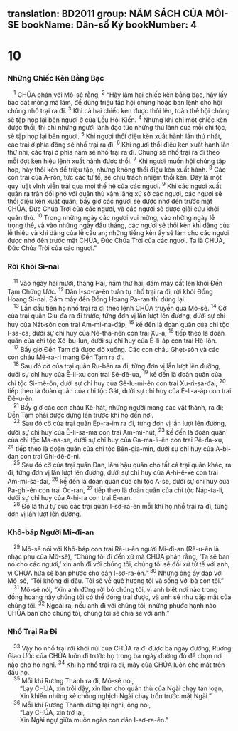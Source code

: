 translation: BD2011
group: NĂM SÁCH CỦA MÔI-SE
bookName: Dân-số Ký 
bookNumber: 4
-------

<div class="title"><h1>10</h1><h3>Những Chiếc Kèn Bằng Bạc</h3></div>
<span class="verse dan_10_1"> <sup>1</sup> CHÚA phán với Mô-sê rằng, </span>
<span class="verse dan_10_2"><sup>2</sup> “Hãy làm hai chiếc kèn bằng bạc, hãy lấy bạc dát mỏng mà làm, để dùng triệu tập hội chúng hoặc ban lệnh cho hội chúng nhổ trại ra đi. </span>
<span class="verse dan_10_3"><sup>3</sup> Khi cả hai chiếc kèn được thổi lên, toàn thể hội chúng sẽ tập họp lại bên ngươi ở cửa Lều Hội Kiến. </span>
<span class="verse dan_10_4"><sup>4</sup> Nhưng khi chỉ một chiếc kèn được thổi, thì chỉ những người lãnh đạo tức những thủ lãnh của mỗi chi tộc, sẽ tập họp lại bên ngươi. </span>
<span class="verse dan_10_5"><sup>5</sup> Khi ngươi thổi điệu kèn xuất hành lần thứ nhất, các trại ở phía đông sẽ nhổ trại ra đi. </span>
<span class="verse dan_10_6"><sup>6</sup> Khi ngươi thổi điệu kèn xuất hành lần thứ nhì, các trại ở phía nam sẽ nhổ trại ra đi. Chúng sẽ nhổ trại ra đi theo mỗi đợt kèn hiệu lệnh xuất hành được thổi. </span>
<span class="verse dan_10_7"><sup>7</sup> Khi ngươi muốn hội chúng tập họp, hãy thổi kèn để triệu tập, nhưng không thổi điệu kèn xuất hành. </span>
<span class="verse dan_10_8"><sup>8</sup> Các con trai của A-rôn, tức các tư tế, sẽ chịu trách nhiệm thổi kèn. Ðây là một quy luật vĩnh viễn trải qua mọi thế hệ của các ngươi. </span>
<span class="verse dan_10_9"><sup>9</sup> Khi các ngươi xuất quân ra trận đối phó với quân thù xâm lăng xứ sở các ngươi, các ngươi sẽ thổi điệu kèn xuất quân; bấy giờ các ngươi sẽ được nhớ đến trước mặt CHÚA, Ðức Chúa Trời của các ngươi, và các ngươi sẽ được giải cứu khỏi quân thù. </span>
<span class="verse dan_10_10"><sup>10</sup> Trong những ngày các ngươi vui mừng, vào những ngày lễ trọng thể, và vào những ngày đầu tháng, các ngươi sẽ thổi kèn khi dâng của lễ thiêu và khi dâng của lễ cầu an; những tiếng kèn ấy sẽ làm cho các ngươi được nhớ đến trước mặt CHÚA, Ðức Chúa Trời của các ngươi. Ta là CHÚA, Ðức Chúa Trời của các ngươi.”<br/></span>
<div class="title"><h3>Rời Khỏi Si-nai</h3></div>
<span class="verse dan_10_11"> <sup>11</sup> Vào ngày hai mươi, tháng Hai, năm thứ hai, đám mây cất lên khỏi Ðền Tạm Chứng Ước. </span>
<span class="verse dan_10_12"><sup>12</sup> Dân I-sơ-ra-ên tuần tự nhổ trại ra đi, rời khỏi Ðồng Hoang Si-nai. Ðám mây đến Ðồng Hoang Pa-ran thì dừng lại.<br/></span>
<span class="verse dan_10_13"> <sup>13</sup> Lần đầu tiên họ nhổ trại ra đi theo lệnh CHÚA truyền qua Mô-sê. </span>
<span class="verse dan_10_14"><sup>14</sup> Cờ của trại quân Giu-đa ra đi trước, từng đơn vị lần lượt lên đường, dưới sự chỉ huy của Nát-sôn con trai Am-mi-na-đáp, </span>
<span class="verse dan_10_15"><sup>15</sup> kế đến là đoàn quân của chi tộc I-sa-ca, dưới sự chỉ huy của Nê-tha-nên con trai Xu-a, </span>
<span class="verse dan_10_16"><sup>16</sup> tiếp theo là đoàn quân của chi tộc Xê-bu-lun, dưới sự chỉ huy của Ê-li-áp con trai Hê-lôn.<br/></span>
<span class="verse dan_10_17"> <sup>17</sup> Bấy giờ Ðền Tạm đã được dỡ xuống. Các con cháu Ghẹt-sôn và các con cháu Mê-ra-ri mang Ðền Tạm ra đi.<br/></span>
<span class="verse dan_10_18"> <sup>18</sup> Sau đó cờ của trại quân Ru-bên ra đi, từng đơn vị lần lượt lên đường, dưới sự chỉ huy của Ê-li-xu con trai Sê-đê-ua, </span>
<span class="verse dan_10_19"><sup>19</sup> kế đến là đoàn quân của chi tộc Si-mê-ôn, dưới sự chỉ huy của Sê-lu-mi-ên con trai Xu-ri-sa-đai, </span>
<span class="verse dan_10_20"><sup>20</sup> tiếp theo là đoàn quân của chi tộc Gát, dưới sự chỉ huy của Ê-li-a-áp con trai Ðê-u-ên. <br/></span>
<span class="verse dan_10_21"> <sup>21</sup> Bấy giờ các con cháu Kê-hát, những người mang các vật thánh, ra đi; Ðền Tạm phải được dựng lên trước khi họ đến nơi.<br/></span>
<span class="verse dan_10_22"> <sup>22</sup> Sau đó cờ của trại quân Ép-ra-im ra đi, từng đơn vị lần lượt lên đường, dưới sự chỉ huy của Ê-li-sa-ma con trai Am-mi-hút, </span>
<span class="verse dan_10_23"><sup>23</sup> kế đến là đoàn quân của chi tộc Ma-na-se, dưới sự chỉ huy của Ga-ma-li-ên con trai Pê-đa-xu, </span>
<span class="verse dan_10_24"><sup>24</sup> tiếp theo là đoàn quân của chi tộc Bên-gia-min, dưới sự chỉ huy của A-bi-đan con trai Ghi-đê-ô-ni.<br/></span>
<span class="verse dan_10_25"> <sup>25</sup> Sau đó cờ của trại quân Ðan, làm hậu quân cho tất cả trại quân khác, ra đi, từng đơn vị lần lượt lên đường, dưới sự chỉ huy của A-hi-ê-xe con trai Am-mi-sa-đai, </span>
<span class="verse dan_10_26"><sup>26</sup> kế đến là đoàn quân của chi tộc A-se, dưới sự chỉ huy của Pa-ghi-ên con trai Ốc-ran, </span>
<span class="verse dan_10_27"><sup>27</sup> tiếp theo là đoàn quân của chi tộc Náp-ta-li, dưới sự chỉ huy của A-hi-ra con trai Ê-nan.<br/></span>
<span class="verse dan_10_28"> <sup>28</sup> Ðó là thứ tự của các trại quân I-sơ-ra-ên mỗi khi họ nhổ trại ra đi, từng đơn vị lần lượt lên đường.<br/></span>
<div class="title"><h3>Khô-báp Người Mi-đi-an</h3></div>
<span class="verse dan_10_29"> <sup>29</sup> Mô-sê nói với Khô-báp con trai Rê-u-ên người Mi-đi-an (Rê-u-ên là nhạc phụ của Mô-sê), “Chúng tôi đi đến xứ mà CHÚA phán rằng, ‘Ta sẽ ban nó cho các ngươi,’ xin anh đi với chúng tôi, chúng tôi sẽ đối xử tử tế với anh, vì CHÚA hứa sẽ ban phước cho dân I-sơ-ra-ên.” </span>
<span class="verse dan_10_30"><sup>30</sup> Nhưng ông ấy đáp với Mô-sê, “Tôi không đi đâu. Tôi sẽ về quê hương tôi và sống với bà con tôi.”<br/></span>
<span class="verse dan_10_31"> <sup>31</sup> Mô-sê nói, “Xin anh đừng rời bỏ chúng tôi, vì anh biết nơi nào trong đồng hoang nầy chúng tôi có thể đóng trại được, và anh sẽ như cặp mắt của chúng tôi. </span>
<span class="verse dan_10_32"><sup>32</sup> Ngoài ra, nếu anh đi với chúng tôi, những phước hạnh nào CHÚA ban cho chúng tôi, chúng tôi sẽ chia sẻ với anh.”<br/></span>
<div class="title"><h3>Nhổ Trại Ra Ði</h3></div>
<span class="verse dan_10_33"> <sup>33</sup> Vậy họ nhổ trại rời khỏi núi của CHÚA ra đi được ba ngày đường; Rương Giao Ước của CHÚA luôn đi trước họ trong ba ngày đường đó để chọn nơi nào cho họ nghỉ. </span>
<span class="verse dan_10_34"><sup>34</sup> Khi họ nhổ trại ra đi, mây của CHÚA luôn che mát trên đầu họ.<br/></span>
<span class="verse dan_10_35"> <sup>35</sup> Mỗi khi Rương Thánh ra đi, Mô-sê nói,<br/>  “Lạy CHÚA, xin trỗi dậy, xin làm cho quân thù của Ngài chạy tán loạn,<br/>  Xin khiến những kẻ chống nghịch Ngài chạy trốn trước mặt Ngài.” <br/></span>
<span class="verse dan_10_36"> <sup>36</sup> Mỗi khi Rương Thánh dừng lại nghỉ, ông nói,<br/>  “Lạy CHÚA, xin trở lại,<br/>  Xin Ngài ngự giữa muôn ngàn con dân I-sơ-ra-ên.” <br/></span>
